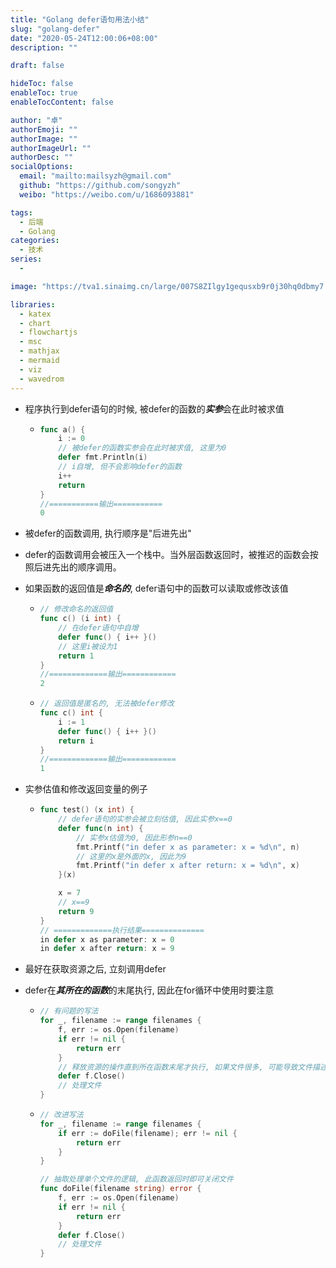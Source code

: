 ```yaml
---
title: "Golang defer语句用法小结"
slug: "golang-defer"
date: "2020-05-24T12:00:06+08:00"
description: ""

draft: false

hideToc: false
enableToc: true
enableTocContent: false

author: "卓"
authorEmoji: ""
authorImage: ""
authorImageUrl: ""
authorDesc: ""
socialOptions:
  email: "mailto:mailsyzh@gmail.com"
  github: "https://github.com/songyzh"
  weibo: "https://weibo.com/u/1686093881"

tags:
  - 后端
  - Golang
categories:
  - 技术
series:
  -

image: "https://tva1.sinaimg.cn/large/007S8ZIlgy1gequsxb9r0j30hq0dbmy7.jpg"

libraries:
  - katex
  - chart
  - flowchartjs
  - msc
  - mathjax
  - mermaid
  - viz
  - wavedrom
---
```


-   程序执行到defer语句的时候, 被defer的函数的***实参***会在此时被求值

    -   ```go
        func a() {
            i := 0
            // 被defer的函数实参会在此时被求值, 这里为0
            defer fmt.Println(i)
            // i自增, 但不会影响defer的函数
            i++
            return
        }
        //===========输出===========
        0
        ```

-   被defer的函数调用, 执行顺序是"后进先出"

-   defer的函数调用会被压入一个栈中。当外层函数返回时，被推迟的函数会按照后进先出的顺序调用。

-   如果函数的返回值是***命名的***, defer语句中的函数可以读取或修改该值

    -   ```go
        // 修改命名的返回值
        func c() (i int) {
            // 在defer语句中自增
            defer func() { i++ }()
            // 这里i被设为1
            return 1
        }
        //=============输出============
        2
        ```

    -   ```go
        // 返回值是匿名的, 无法被defer修改
        func c() int {
            i := 1
            defer func() { i++ }()
            return i
        }
        //=============输出============
        1
        ```


-   实参估值和修改返回变量的例子

    -   ```go
        func test() (x int) {
            // defer语句的实参会被立刻估值, 因此实参x==0
            defer func(n int) {
                // 实参x估值为0, 因此形参n==0
                fmt.Printf("in defer x as parameter: x = %d\n", n)
                // 这里的x是外面的x, 因此为9
                fmt.Printf("in defer x after return: x = %d\n", x)
            }(x)

            x = 7
            // x==9
            return 9
        }
        // =============执行结果==============
        in defer x as parameter: x = 0
        in defer x after return: x = 9
        ```

-   最好在获取资源之后, 立刻调用defer

-   defer在***其所在的函数***的末尾执行, 因此在for循环中使用时要注意

    -   ```go
        // 有问题的写法
        for _, filename := range filenames {
            f, err := os.Open(filename)
            if err != nil {
                return err
            }
            // 释放资源的操作直到所在函数末尾才执行, 如果文件很多, 可能导致文件描述符用尽
            defer f.Close()
            // 处理文件
        }
        ```


    -   ```go
        // 改进写法
        for _, filename := range filenames {
            if err := doFile(filename); err != nil {
                return err
            }
        }

        // 抽取处理单个文件的逻辑, 此函数返回时即可关闭文件
        func doFile(filename string) error {
            f, err := os.Open(filename)
            if err != nil {
                return err
            }
            defer f.Close()
            // 处理文件
        }
        ```


